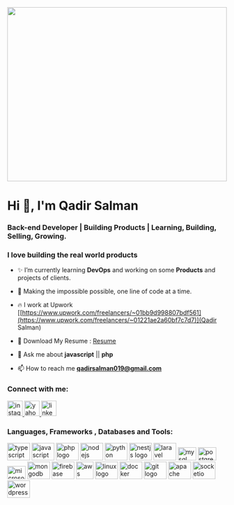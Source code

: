 <div align="center">
  <img height="400" width="100%" src="https://images.unsplash.com/photo-1605379399642-870262d3d051?ixlib=rb-4.0.3&ixid=MnwxMjA3fDB8MHxwaG90by1wYWdlfHx8fGVufDB8fHx8&auto=format&fit=crop&w=1812&q=80"  />
</div>

<h1 align="left">Hi 👋, I'm Qadir Salman</h1>
<h3 align="left">Back-end Developer | Building Products | Learning, Building, Selling, Growing.</h3>
<h3 align="left"> I love building the real world products</h3>

- ✨ I’m currently learning **DevOps** and working on some **Products** and projects of clients.

- 🚀 Making the impossible possible, one line of code at a time.


- 🔥 I work at Upwork [[https://www.upwork.com/freelancers/~01bb9d998807bdf561](https://www.upwork.com/freelancers/~01221ae2a60bf7c7d7)](Qadir Salman)

-  🌈 Download My Resume : [Resume](https://www.canva.com/design/DAGBGSJrnLU/BQ0o6zwRnPgPy30kEKzcPQ/view) 

- 💬 Ask me about **javascript** || **php**

- 📫 How to reach me [**qadirsalman019@gmail.com**](mailto:qadirsalman019@gmail.com)

<h3 align="left">Connect with me:</h3>
<div align="left">
  <a href="https://www.instagram.com/aliraza.1121/?hl=en" target="_blank">
    <img src="https://img.shields.io/static/v1?message=Instagram&logo=instagram&label=&color=E4405F&logoColor=white&labelColor=&style=for-the-badge" height="35" alt="instagram logo"  />
  </a>
  <a href="mailto:qadirsalman019@gmail.com" target="_blank">
    <img src="https://img.shields.io/static/v1?message=Yahoo&logo=yahoo&label=&color=8806ce&logoColor=white&labelColor=&style=for-the-badge" height="35" alt="yahoo logo"  />
  </a>
  <a href="https://www.linkedin.com/in/qadirsalman" target="_blank">
    <img src="https://img.shields.io/static/v1?message=LinkedIn&logo=linkedin&label=&color=0077B5&logoColor=white&labelColor=&style=for-the-badge" height="35" alt="linkedin logo"  />
  </a>
</div>

<h3 align="left">Languages, Frameworks , Databases and Tools:</h3>
<div align="left">
  <img src="https://cdn.jsdelivr.net/gh/devicons/devicon/icons/typescript/typescript-original.svg" height="40" width="52" alt="typescript logo"  />
  <img src="https://cdn.jsdelivr.net/gh/devicons/devicon/icons/javascript/javascript-original.svg" height="40" width="52" alt="javascript logo"  />
  <img src="https://cdn.jsdelivr.net/gh/devicons/devicon/icons/php/php-original.svg" height="40" width="52" alt="php logo"  />
  <img src="https://cdn.jsdelivr.net/gh/devicons/devicon/icons/nodejs/nodejs-original.svg" height="40" width="52" alt="nodejs logo"  />
  <img src="https://cdn.jsdelivr.net/gh/devicons/devicon/icons/python/python-original-wordmark.svg" height="40" width="52" alt="python logo"  />

   <img src="https://cdn.jsdelivr.net/gh/devicons/devicon@latest/icons/nestjs/nestjs-original-wordmark.svg" height="40" width="52" alt="nestjs logo" />
  <img src="https://cdn.jsdelivr.net/gh/devicons/devicon@latest/icons/laravel/laravel-original.svg" height="40" width="52" alt="laravel logo"  />
  
  <img src="https://cdn.jsdelivr.net/gh/devicons/devicon/icons/mysql/mysql-original.svg"  height="30" width="42" alt="mysql logo" />
  <img src="https://cdn.jsdelivr.net/gh/devicons/devicon/icons/postgresql/postgresql-original.svg" height="30" width="42" alt="postgresql logo"  />
  <img src="https://cdn.jsdelivr.net/gh/devicons/devicon/icons/microsoftsqlserver/microsoftsqlserver-plain.svg" height="30" width="42" alt="microsoftsqlserver logo"  />
   <img src="https://cdn.jsdelivr.net/gh/devicons/devicon/icons/mongodb/mongodb-original.svg" height="40" width="52" alt="mongodb logo"  />
  <img src="https://cdn.jsdelivr.net/gh/devicons/devicon/icons/firebase/firebase-plain.svg" height="40" width="52" alt="firebase logo"  />
  <img src="https://cdn.jsdelivr.net/gh/devicons/devicon/icons/amazonwebservices/amazonwebservices-original-wordmark.svg" height="40" width="40" alt="aws logo"  />
    <img src="https://cdn.jsdelivr.net/gh/devicons/devicon/icons/linux/linux-original.svg" height="40" width="52" alt="linux logo"  />
  <img src="https://cdn.jsdelivr.net/gh/devicons/devicon/icons/docker/docker-original.svg" height="40" width="52" alt="docker logo"  />
   <img src="https://cdn.jsdelivr.net/gh/devicons/devicon/icons/git/git-plain-wordmark.svg" height="40" width="52" alt="git logo" />
<img src="https://cdn.jsdelivr.net/gh/devicons/devicon/icons/apache/apache-original-wordmark.svg" height="40" width="52" alt="apache logo" />

  <img src="https://cdn.jsdelivr.net/gh/devicons/devicon/icons/socketio/socketio-original-wordmark.svg" height="40" width="52" alt="socketio logo"  />
  <img src="https://cdn.jsdelivr.net/gh/devicons/devicon/icons/wordpress/wordpress-original.svg" height="40" width="52" alt="wordpress logo"  />

</div>
